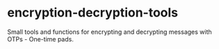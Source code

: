 # encryption-decryption-tools
Small tools and functions for encrypting and decrypting messages with OTPs - One-time pads.
